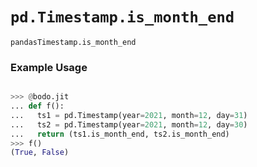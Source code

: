 # `pd.Timestamp.is_month_end`

`pandasTimestamp.is_month_end`

### Example Usage

```py

>>> @bodo.jit
... def f():
...   ts1 = pd.Timestamp(year=2021, month=12, day=31)
...   ts2 = pd.Timestamp(year=2021, month=12, day=30)
...   return (ts1.is_month_end, ts2.is_month_end)
>>> f()
(True, False)
```
